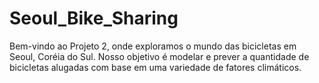 # Seoul_Bike_Sharing
Bem-vindo ao Projeto 2, onde exploramos o mundo das bicicletas em Seoul, Coréia do Sul. Nosso objetivo é modelar e prever a quantidade de bicicletas alugadas com base em uma variedade de fatores climáticos.
